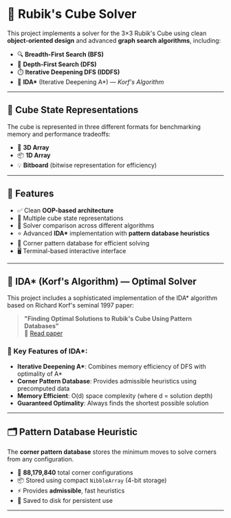 # 🧩 Rubik's Cube Solver

This project implements a solver for the 3×3 Rubik's Cube using clean **object-oriented design** and advanced **graph search algorithms**, including:

- 🔍 **Breadth-First Search (BFS)**
- 🧠 **Depth-First Search (DFS)**
- ⏱️ **Iterative Deepening DFS (IDDFS)**
- 🎯 **IDA\*** (Iterative Deepening A*) — *Korf's Algorithm*

---

## 🧱 Cube State Representations

The cube is represented in three different formats for benchmarking memory and performance tradeoffs:

- 🧊 **3D Array**
- 📦 **1D Array**
- 💡 **Bitboard** (bitwise representation for efficiency)

---

## 🔧 Features

- ✅ Clean **OOP-based architecture**
- 🔁 Multiple cube state representations
- 🔬 Solver comparison across different algorithms
- ⭐ Advanced **IDA\*** implementation with **pattern database heuristics**
- 📂 Corner pattern database for efficient solving
- 🖥️ Terminal-based interactive interface

---

## 🎯 IDA\* (Korf's Algorithm) — Optimal Solver

This project includes a sophisticated implementation of the IDA\* algorithm based on Richard Korf's seminal 1997 paper:

> **"Finding Optimal Solutions to Rubik's Cube Using Pattern Databases"**  
> 📖 [Read paper](https://www.cs.princeton.edu/courses/archive/fall06/cos402/papers/korfrubik.pdf)

### 🧠 Key Features of IDA\*:

- **Iterative Deepening A\***: Combines memory efficiency of DFS with optimality of A*
- **Corner Pattern Database**: Provides admissible heuristics using precomputed data
- **Memory Efficient**: O(d) space complexity (where d = solution depth)
- **Guaranteed Optimality**: Always finds the shortest possible solution

---

## 🗂️ Pattern Database Heuristic

The **corner pattern database** stores the minimum moves to solve corners from any configuration.

- 🔢 **88,179,840** total corner configurations
- 📦 Stored using compact `NibbleArray` (4-bit storage)
- ⚡ Provides **admissible**, fast heuristics
- 💾 Saved to disk for persistent use

---


